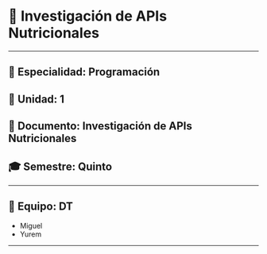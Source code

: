 # 📘 Investigación de APIs Nutricionales  

---

## 🏫 Especialidad: **Programación**  
## 📖 Unidad: **1**  
## 📄 Documento: **Investigación de APIs Nutricionales**  
## 🎓 Semestre: **Quinto**  

---

## 👥 Equipo: **DT**  
- Miguel  
- Yurem  

---
